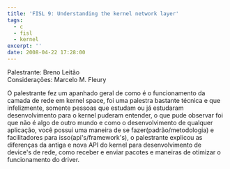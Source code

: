 ```yaml
---
title: 'FISL 9: Understanding the kernel network layer'
tags:
  - c
  - fisl
  - kernel
excerpt: ''
date: 2008-04-22 17:28:00
---
```


Palestrante: Breno Leitão  
Considerações: Marcelo M. Fleury

O palestrante fez um apanhado geral de como é o funcionamento da camada de rede em kernel space, foi uma palestra bastante técnica e que infelizmente, somente pessoas que estudam ou já estudaram desenvolvimento para o kernel puderam entender, o que pude observar foi que não é algo de outro mundo e como o desenvolvimento de qualquer aplicação, você possui uma maneira de se fazer(padrão/metodologia) e facilitadores para isso(api's/framework's), o palestrante explicou as diferenças da antiga e nova API do kernel para desenvolvimento de device's de rede, como receber e enviar pacotes e maneiras de otimizar o funcionamento do driver.